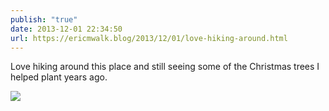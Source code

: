 ```yaml
---
publish: "true"
date: 2013-12-01 22:34:50
url: https://ericmwalk.blog/2013/12/01/love-hiking-around.html
---
```


Love hiking around this place and still seeing some of the Christmas trees I helped plant years ago.

![](https://ericmwalk.blog/uploads/2022/9e3e5afad6.jpg)